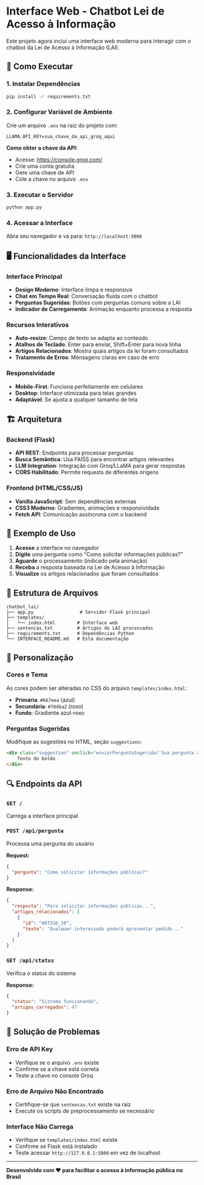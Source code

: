 # Interface Web - Chatbot Lei de Acesso à Informação

Este projeto agora inclui uma interface web moderna para interagir com o chatbot da Lei de Acesso à Informação (LAI).

## 🚀 Como Executar

### 1. Instalar Dependências

```bash
pip install -r requirements.txt
```

### 2. Configurar Variável de Ambiente

Crie um arquivo `.env` na raiz do projeto com:

```
LLAMA_API_KEY=sua_chave_da_api_groq_aqui
```

**Como obter a chave da API:**
- Acesse: https://console.groq.com/
- Crie uma conta gratuita
- Gere uma chave de API
- Cole a chave no arquivo `.env`

### 3. Executar o Servidor

```bash
python app.py
```

### 4. Acessar a Interface

Abra seu navegador e vá para: `http://localhost:5000`

## 🖥️ Funcionalidades da Interface

### Interface Principal
- **Design Moderno**: Interface limpa e responsiva
- **Chat em Tempo Real**: Conversação fluida com o chatbot
- **Perguntas Sugeridas**: Botões com perguntas comuns sobre a LAI
- **Indicador de Carregamento**: Animação enquanto processa a resposta

### Recursos Interativos
- **Auto-resize**: Campo de texto se adapta ao conteúdo
- **Atalhos de Teclado**: Enter para enviar, Shift+Enter para nova linha
- **Artigos Relacionados**: Mostra quais artigos da lei foram consultados
- **Tratamento de Erros**: Mensagens claras em caso de erro

### Responsividade
- **Mobile-First**: Funciona perfeitamente em celulares
- **Desktop**: Interface otimizada para telas grandes
- **Adaptável**: Se ajusta a qualquer tamanho de tela

## 🏗️ Arquitetura

### Backend (Flask)
- **API REST**: Endpoints para processar perguntas
- **Busca Semântica**: Usa FAISS para encontrar artigos relevantes
- **LLM Integration**: Integração com Groq/LLaMA para gerar respostas
- **CORS Habilitado**: Permite requests de diferentes origens

### Frontend (HTML/CSS/JS)
- **Vanilla JavaScript**: Sem dependências externas
- **CSS3 Moderno**: Gradientes, animações e responsividade
- **Fetch API**: Comunicação assíncrona com o backend

## 📱 Exemplo de Uso

1. **Acesse** a interface no navegador
2. **Digite** uma pergunta como "Como solicitar informações públicas?"
3. **Aguarde** o processamento (indicado pela animação)
4. **Receba** a resposta baseada na Lei de Acesso à Informação
5. **Visualize** os artigos relacionados que foram consultados

## 🔧 Estrutura de Arquivos

```
chatbot_lai/
├── app.py                 # Servidor Flask principal
├── templates/
│   └── index.html        # Interface web
├── sentencas.txt         # Artigos da LAI processados
├── requirements.txt      # Dependências Python
└── INTERFACE_README.md   # Esta documentação
```

## 🎨 Personalização

### Cores e Tema
As cores podem ser alteradas no CSS do arquivo `templates/index.html`:
- **Primária**: `#667eea` (azul)
- **Secundária**: `#764ba2` (roxo)
- **Fundo**: Gradiente azul-roxo

### Perguntas Sugeridas
Modifique as sugestões no HTML, seção `suggestions`:
```html
<div class="suggestion" onclick="enviarPerguntaSugerida('Sua pergunta aqui')">
    Texto do botão
</div>
```

## 🔍 Endpoints da API

### `GET /`
Carrega a interface principal

### `POST /api/pergunta`
Processa uma pergunta do usuário

**Request:**
```json
{
  "pergunta": "Como solicitar informações públicas?"
}
```

**Response:**
```json
{
  "resposta": "Para solicitar informações públicas...",
  "artigos_relacionados": [
    {
      "id": "ARTIGO_10",
      "texto": "Qualquer interessado poderá apresentar pedido..."
    }
  ]
}
```

### `GET /api/status`
Verifica o status do sistema

**Response:**
```json
{
  "status": "Sistema funcionando",
  "artigos_carregados": 47
}
```

## 🐛 Solução de Problemas

### Erro de API Key
- Verifique se o arquivo `.env` existe
- Confirme se a chave está correta
- Teste a chave no console Groq

### Erro de Arquivo Não Encontrado
- Certifique-se que `sentencas.txt` existe na raiz
- Execute os scripts de preprocessamento se necessário

### Interface Não Carrega
- Verifique se `templates/index.html` existe
- Confirme se Flask está instalado
- Teste acessar `http://127.0.0.1:5000` em vez de localhost

---

**Desenvolvido com ❤️ para facilitar o acesso à informação pública no Brasil** 